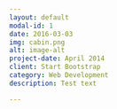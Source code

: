 ```yaml
---
layout: default
modal-id: 1
date: 2016-03-03
img: cabin.png
alt: image-alt
project-date: April 2014
client: Start Bootstrap
category: Web Development
description: Test text

---
```

